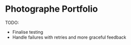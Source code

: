 <h1> Photographe Portfolio </h1>

TODO:

- Finalise testing
- Handle failures with retries and more graceful feedback
